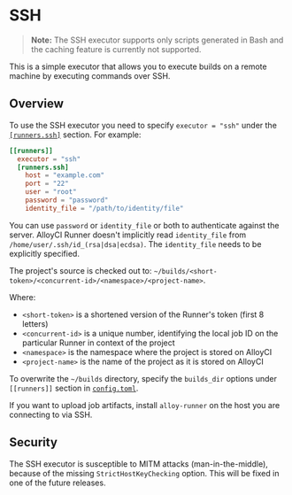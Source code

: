 # SSH

>**Note:**
The SSH executor supports only scripts generated in Bash and the caching feature
is currently not supported.

This is a simple executor that allows you to execute builds on a remote machine
by executing commands over SSH.

## Overview

To use the SSH executor you need to specify `executor = "ssh"` under the
[`[runners.ssh]`][runners-ssh] section. For example:

```toml
[[runners]]
  executor = "ssh"
  [runners.ssh]
    host = "example.com"
    port = "22"
    user = "root"
    password = "password"
    identity_file = "/path/to/identity/file"
```

You can use `password` or `identity_file` or both to authenticate against the
server. AlloyCI Runner doesn't implicitly read `identity_file` from
`/home/user/.ssh/id_(rsa|dsa|ecdsa)`. The `identity_file` needs to be
explicitly specified.

The project's source is checked out to:
`~/builds/<short-token>/<concurrent-id>/<namespace>/<project-name>`.

Where:

- `<short-token>` is a shortened version of the Runner's token (first 8 letters)
- `<concurrent-id>` is a unique number, identifying the local job ID on the
  particular Runner in context of the project
- `<namespace>` is the namespace where the project is stored on AlloyCI
- `<project-name>` is the name of the project as it is stored on AlloyCI

To overwrite the `~/builds` directory, specify the `builds_dir` options under
`[[runners]]` section in [`config.toml`][toml].

If you want to upload job artifacts, install `alloy-runner` on the host you are
connecting to via SSH.

## Security

The SSH executor is susceptible to MITM attacks (man-in-the-middle), because of
the missing `StrictHostKeyChecking` option. This will be fixed in one of the
future releases.

[runners-ssh]: ../configuration/advanced-configuration.md#the-runnersssh-section
[toml]: ../configuration/advanced-configuration.md
